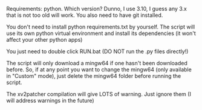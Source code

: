 Requirements: python. Which version? Dunno, I use 3.10, I guess any 3.x that is not too old will work.
You also need to have git installed.


You don't need to install python requirements.txt by yourself. The script will use its own python virtual environment and install its dependencies (it won't affect your other python apps)

You just need to double click RUN.bat (DO NOT run the .py files directly!)


The script will only download a mingw64 if one hasn't been downloaded before.
So, if at any point you want to change the mingw64 (only available in "Custom" mode), just delete the mingw64 folder before running the script.

The xv2patcher compilation will give LOTS of warning. Just ignore them (I will address warnings in the future)
